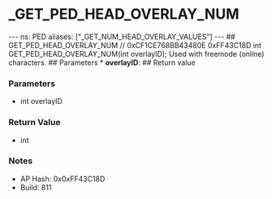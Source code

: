 # _GET_PED_HEAD_OVERLAY_NUM

--- ns: PED aliases: ["_GET_NUM_HEAD_OVERLAY_VALUES"] --- ## GET_PED_HEAD_OVERLAY_NUM  // 0xCF1CE768BB43480E 0xFF43C18D int GET_PED_HEAD_OVERLAY_NUM(int overlayID);  Used with freemode (online) characters.  ## Parameters * **overlayID**:  ## Return value

### Parameters
* int overlayID

### Return Value
* int

### Notes
* AP Hash: 0x0xFF43C18D
* Build: 811


